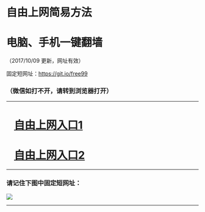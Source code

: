 ﻿# 自由上网简易方法

# 电脑、手机一键翻墙

（2017/10/09 更新，网址有效）

固定短网址：https://git.io/free99

### （微信如打不开，请转到浏览器打开）


***





# &nbsp;&nbsp; <a href="http://ft2784820949.fwq-tz-1001.info/fwqtz01.html?t=10090015797 " target="_blank">自由上网入口1</a>
# &nbsp;&nbsp; <a href="http://ft2166717717.fwq-tz-1002.info/fwqtz02.html?t=10090018582 " target="_blank">自由上网入口2</a>
***

### 请记住下图中固定短网址：

<img src="https://s3-us-west-2.amazonaws.com/fwq-1001/yjfq-20170905okok.png" /> 


***

